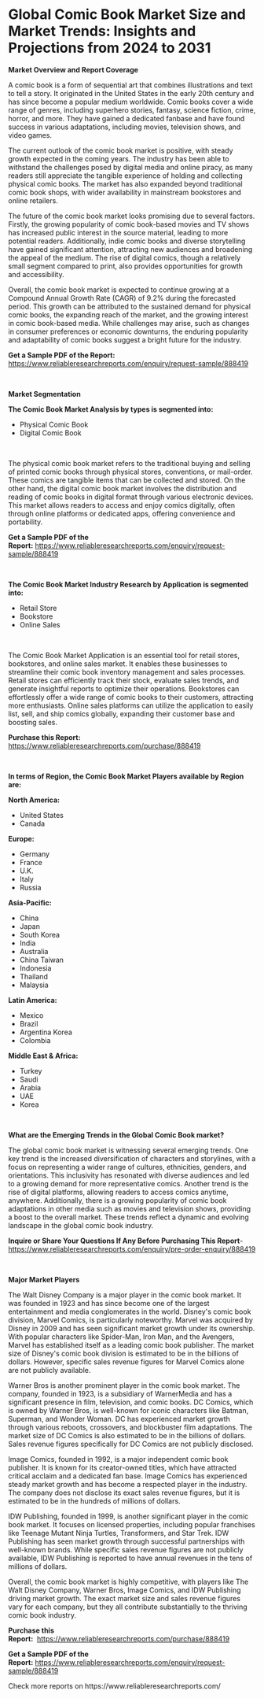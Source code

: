 <p><h1>Global Comic Book Market Size and Market Trends: Insights and Projections from 2024 to 2031</h1></p><p><strong>Market Overview and Report Coverage</strong></p>
<p><p>A comic book is a form of sequential art that combines illustrations and text to tell a story. It originated in the United States in the early 20th century and has since become a popular medium worldwide. Comic books cover a wide range of genres, including superhero stories, fantasy, science fiction, crime, horror, and more. They have gained a dedicated fanbase and have found success in various adaptations, including movies, television shows, and video games.</p><p>The current outlook of the comic book market is positive, with steady growth expected in the coming years. The industry has been able to withstand the challenges posed by digital media and online piracy, as many readers still appreciate the tangible experience of holding and collecting physical comic books. The market has also expanded beyond traditional comic book shops, with wider availability in mainstream bookstores and online retailers.</p><p>The future of the comic book market looks promising due to several factors. Firstly, the growing popularity of comic book-based movies and TV shows has increased public interest in the source material, leading to more potential readers. Additionally, indie comic books and diverse storytelling have gained significant attention, attracting new audiences and broadening the appeal of the medium. The rise of digital comics, though a relatively small segment compared to print, also provides opportunities for growth and accessibility.</p><p>Overall, the comic book market is expected to continue growing at a Compound Annual Growth Rate (CAGR) of 9.2% during the forecasted period. This growth can be attributed to the sustained demand for physical comic books, the expanding reach of the market, and the growing interest in comic book-based media. While challenges may arise, such as changes in consumer preferences or economic downturns, the enduring popularity and adaptability of comic books suggest a bright future for the industry.</p></p>
<p><strong>Get a Sample PDF of the Report:</strong> <a href="https://www.reliableresearchreports.com/enquiry/request-sample/888419">https://www.reliableresearchreports.com/enquiry/request-sample/888419</a></p>
<p>&nbsp;</p>
<p><strong>Market Segmentation</strong></p>
<p><strong>The Comic Book Market Analysis by types is segmented into:</strong></p>
<p><ul><li>Physical Comic Book</li><li>Digital Comic Book</li></ul></p>
<p>&nbsp;</p>
<p><p>The physical comic book market refers to the traditional buying and selling of printed comic books through physical stores, conventions, or mail-order. These comics are tangible items that can be collected and stored. On the other hand, the digital comic book market involves the distribution and reading of comic books in digital format through various electronic devices. This market allows readers to access and enjoy comics digitally, often through online platforms or dedicated apps, offering convenience and portability.</p></p>
<p><strong>Get a Sample PDF of the Report:</strong>&nbsp;<a href="https://www.reliableresearchreports.com/enquiry/request-sample/888419">https://www.reliableresearchreports.com/enquiry/request-sample/888419</a></p>
<p>&nbsp;</p>
<p><strong>The Comic Book Market Industry Research by Application is segmented into:</strong></p>
<p><ul><li>Retail Store</li><li>Bookstore</li><li>Online Sales</li></ul></p>
<p>&nbsp;</p>
<p><p>The Comic Book Market Application is an essential tool for retail stores, bookstores, and online sales market. It enables these businesses to streamline their comic book inventory management and sales processes. Retail stores can efficiently track their stock, evaluate sales trends, and generate insightful reports to optimize their operations. Bookstores can effortlessly offer a wide range of comic books to their customers, attracting more enthusiasts. Online sales platforms can utilize the application to easily list, sell, and ship comics globally, expanding their customer base and boosting sales.</p></p>
<p><strong>Purchase this Report:</strong>&nbsp; <a href="https://www.reliableresearchreports.com/purchase/888419">https://www.reliableresearchreports.com/purchase/888419</a></p>
<p>&nbsp;</p>
<p><strong>In terms of Region, the Comic Book Market Players available by Region are:</strong></p>
<p>
    <p> <strong> North America: </strong>
        <ul>
            <li>United States</li>
            <li>Canada</li>
        </ul>
        </p> 
    <p> <strong> Europe: </strong>
        <ul>
            <li>Germany</li>
            <li>France</li>
            <li>U.K.</li>
            <li>Italy</li>
            <li>Russia</li>
        </ul>
        </p> 
    <p> <strong> Asia-Pacific: </strong>
        <ul>
            <li>China</li>
            <li>Japan</li>
            <li>South Korea</li>
            <li>India</li>
            <li>Australia</li>
            <li>China Taiwan</li>
            <li>Indonesia</li>
            <li>Thailand</li>
            <li>Malaysia</li>
        </ul>
        </p> 
    <p> <strong> Latin America: </strong>
        <ul>
            <li>Mexico</li>
            <li>Brazil</li>
            <li>Argentina Korea</li>
            <li>Colombia</li>
        </ul>
        </p> 
    <p> <strong> Middle East & Africa: </strong>
        <ul>
            <li>Turkey</li>
            <li>Saudi</li>
            <li>Arabia</li>
            <li>UAE</li>
            <li>Korea</li>
        </ul>
    </p>
    </p>
<p>&nbsp;</p>
<p><strong>What are the Emerging Trends in the Global Comic Book market?</strong></p>
<p><p>The global comic book market is witnessing several emerging trends. One key trend is the increased diversification of characters and storylines, with a focus on representing a wider range of cultures, ethnicities, genders, and orientations. This inclusivity has resonated with diverse audiences and led to a growing demand for more representative comics. Another trend is the rise of digital platforms, allowing readers to access comics anytime, anywhere. Additionally, there is a growing popularity of comic book adaptations in other media such as movies and television shows, providing a boost to the overall market. These trends reflect a dynamic and evolving landscape in the global comic book industry.</p></p>
<p><strong>Inquire or Share Your Questions If Any Before Purchasing This Report</strong>- <a href="https://www.reliableresearchreports.com/enquiry/pre-order-enquiry/888419">https://www.reliableresearchreports.com/enquiry/pre-order-enquiry/888419</a></p>
<p>&nbsp;</p>
<p><strong>Major Market Players</strong></p>
<p><p>The Walt Disney Company is a major player in the comic book market. It was founded in 1923 and has since become one of the largest entertainment and media conglomerates in the world. Disney's comic book division, Marvel Comics, is particularly noteworthy. Marvel was acquired by Disney in 2009 and has seen significant market growth under its ownership. With popular characters like Spider-Man, Iron Man, and the Avengers, Marvel has established itself as a leading comic book publisher. The market size of Disney's comic book division is estimated to be in the billions of dollars. However, specific sales revenue figures for Marvel Comics alone are not publicly available.</p><p>Warner Bros is another prominent player in the comic book market. The company, founded in 1923, is a subsidiary of WarnerMedia and has a significant presence in film, television, and comic books. DC Comics, which is owned by Warner Bros, is well-known for iconic characters like Batman, Superman, and Wonder Woman. DC has experienced market growth through various reboots, crossovers, and blockbuster film adaptations. The market size of DC Comics is also estimated to be in the billions of dollars. Sales revenue figures specifically for DC Comics are not publicly disclosed.</p><p>Image Comics, founded in 1992, is a major independent comic book publisher. It is known for its creator-owned titles, which have attracted critical acclaim and a dedicated fan base. Image Comics has experienced steady market growth and has become a respected player in the industry. The company does not disclose its exact sales revenue figures, but it is estimated to be in the hundreds of millions of dollars.</p><p>IDW Publishing, founded in 1999, is another significant player in the comic book market. It focuses on licensed properties, including popular franchises like Teenage Mutant Ninja Turtles, Transformers, and Star Trek. IDW Publishing has seen market growth through successful partnerships with well-known brands. While specific sales revenue figures are not publicly available, IDW Publishing is reported to have annual revenues in the tens of millions of dollars.</p><p>Overall, the comic book market is highly competitive, with players like The Walt Disney Company, Warner Bros, Image Comics, and IDW Publishing driving market growth. The exact market size and sales revenue figures vary for each company, but they all contribute substantially to the thriving comic book industry.</p></p>
<p><strong>Purchase this Report:</strong>&nbsp;&nbsp;<a href="https://www.reliableresearchreports.com/purchase/888419">https://www.reliableresearchreports.com/purchase/888419</a></p>
<p></p>
<p><strong>Get a Sample PDF of the Report:</strong>&nbsp;<a href="https://www.reliableresearchreports.com/enquiry/request-sample/888419">https://www.reliableresearchreports.com/enquiry/request-sample/888419</a></p>
<p>Check more reports on https://www.reliableresearchreports.com/</p>
